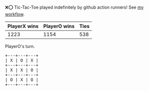 :x::o: Tic-Tac-Toe played indefinitely by github action runners! See [my workflow](.github/workflows/play.yaml).

|PlayerX wins|PlayerO wins|Ties|
|-|-|-|
|1223|1154|538|

PlayerO's turn.

<pre>
+---+---+---+
| X | O | X |
+---+---+---+
| X | X | O |
+---+---+---+
| O | X | O |
+---+---+---+
</pre>